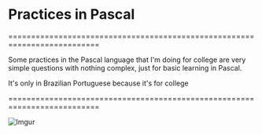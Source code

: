 # Practices in Pascal

==========================================================================

Some practices in the Pascal language that I'm doing for college are very simple questions with nothing complex, just for basic learning in Pascal.

It's only in Brazilian Portuguese because it's for college

==========================================================================

![Imgur](https://i.imgur.com/HqP3oXy.gifv)
